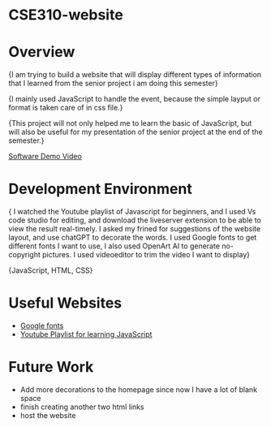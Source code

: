# CSE310-website

# Overview

{I am trying to build a website that will display different types of information that I learned from the senior project i am doing this semester}

{I mainly used JavaScript to handle the event, because the simple layput or format is taken care of in css file.}

{This project will not only helped me to learn the basic of JavaScript, but will also be useful for my presentation of the senior project at the end of the semester.}

[Software Demo Video](https://youtu.be/kKytk5Ek0JM)

# Development Environment

{ I watched the Youtube playlist of Javascript for beginners, and I used Vs code studio for editing, and download the liveserver extension to be able to view the result real-timely. I asked my frined for suggestions of the website layout, and use chatGPT to decorate the words. I used Google fonts to get different fonts I want to use, I also used OpenArt AI to generate no-copyright pictures. I used videoeditor to trim the video I want to display}

{JavaScript, HTML, CSS}

# Useful Websites

- [Google fonts](https://fonts.google.com/)
- [Youtube Playlist for learning JavaScript](https://youtube.com/playlist?list=PLLAZ4kZ9dFpPQbcrA-SzALJeFm23tPrAI&si=Uz0KdXAKl9Je8hDe)

# Future Work

- Add more decorations to the homepage since now I have a lot of blank space 
- finish creating another two html links
- host the website